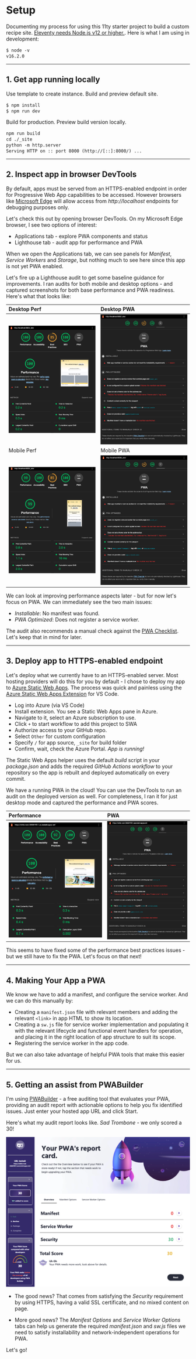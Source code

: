 # Setup
Documenting my process for using this 11ty starter project to build a custom recipe site. [Eleventy needs Node.js v12 or higher.](https://www.11ty.dev/docs/getting-started/). Here is what I am using in development:

```
$ node -v  
v16.2.0
```
---

## 1. Get app running locally 

Use template to create instance. Build and preview default site.

```
$ npm install
$ npm run dev
```

Build for production. Preview build version locally.

```
npm run build
cd ./_site
python -m http.server       
Serving HTTP on :: port 8000 (http://[::]:8000/) ...
```

---

## 2. Inspect app in browser DevTools

By default, apps must be served from an HTTPS-enabled endpoint in order for Progressive Web App capabilities to be accessed. However browsers like [Microsoft Edge](https://docs.microsoft.com/en-us/microsoft-edge/progressive-web-apps-chromium/how-to/) will allow access from _http://localhost_ endpoints for debugging purposes only.

Let's check this out by opening browser DevTools. On my Microsoft Edge browser, I see two options of interest:
 * Applications tab - explore PWA components and status
 * Lighthouse tab - audit app for performance and PWA

When we open the Applications tab, we can see panels for _Manifest_, _Service Workers_ and _Storage_, but nothing much to see here since this app is not yet PWA enabled.

Let's fire up a Lighthouse audit to get some baseline guidance for improvements. I ran audits for both mobile and desktop options - and captured screenshots for both base performance and PWA readiness. Here's what that looks like:

| Desktop Perf | Desktop PWA |
|:---|:---|
| ![](_media/lighthouse-local-desktop.png)|![](_media/lighthouse-local-desktop-pwa.png) |
| Mobile Perf | Mobile PWA |
| ![](_media/lighthouse-local-mobile.png)| ![](_media/lighthouse-local-mobile-pwa.png) |

We can look at improving performance aspects later - but for now let's focus on PWA. We can immediately see the two main issues:

 * _Installable_: No manifest was found.
 * _PWA Optimized_: Does not register a service worker.

The audit also recommends a manual check against the [PWA Checklist](https://web.dev/pwa-checklist/). Let's keep that in mind for later.

---

## 3. Deploy app to HTTPS-enabled endpoint

Let's deploy what we currently have to an HTTPS-enabled server. Most hosting providers will do this for you by default - I chose to deploy my app to [Azure Static Web Apps](https://white-rock-036691f0f.1.azurestaticapps.net/). The process was quick and painless using the [Azure Static Web Apps Extension](https://marketplace.visualstudio.com/items?itemName=ms-azuretools.vscode-azurestaticwebapps) for VS Code.

 - Log into Azure (via VS Code)
 - Install extension. You see a Static Web Apps pane in Azure.
 - Navigate to it, select an Azure subscription to use.
 - Click `+` to start workflow to add this project to SWA
 - Authorize access to your GitHub repo.
 - Select `Other` for custom configuration
 - Specify `/` for app source, `_site` for build folder
 - Confirm, wait, check the Azure Portal. _App is running!_

The Static Web Apps helper uses the default _build_ script in your _package.json_ and adds the required _GitHub Actions workflow_ to your repository so the app is rebuilt and deployed automatically on every commit.

We have a running PWA in the cloud! You can use the DevTools to run an audit on the deployed version as well. For completeness, I ran it for just desktop mode and captured the performance and PWA scores.

| Performance | PWA  |
|:--- |:--- |
| ![](_media/lighthouse-swa-desktop.png)|![](_media/lighthouse-swa-desktop-pwa.png)|

This seems to have fixed some of the performance best practices issues - but we still have to fix the PWA. Let's focus on that next!

---

## 4. Making Your App a PWA

We know we have to add a manifest, and configure the service worker. And we can do this manually by:
 * Creating a `manifest.json` file with relevant members and adding the relevant `<link>` in app HTML to show its location.
 * Creating a `sw.js` file for service worker implementation and populating it with the relevant lifecycle and functional event handlers for operation, and placing it in the right location of app structure to suit its scope.
 * Registering the service worker in the app code.

But we can also take advantage of helpful PWA tools that make this easier for us. 

---

## 5. Getting an assist from PWABuilder

I'm using [PWABuilder](https://www.pwabuilder.com/) - a free auditing tool that evaluates your PWA, providing an audit report with actionable options to help you fix identified issues. Just enter your hosted app URL and click Start.

Here's what my audit report looks like. _Sad Trombone_ - we only scored a 30!

![](_media/pwabuilder-audit.png)

 * The good news? That comes from satisfying the _Security_ requirement by using HTTPS, having a valid SSL certificate, and no mixed content on page. 

 * More good news? The _Manifest Options_ and _Service Worker Options_ tabs can help us generate the required _manifest.json_ and _sw.js_ files we need to satisfy installability and network-independent operations for PWA.

Let's go!
